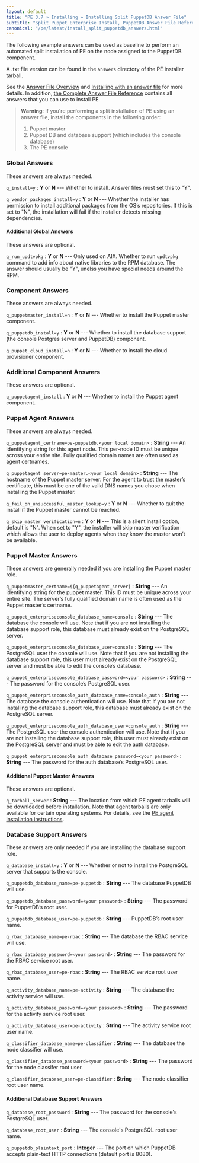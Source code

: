 ```yaml
---
layout: default
title: "PE 3.7 » Installing » Installing Split PuppetDB Answer File"
subtitle: "Split Puppet Enterprise Install, PuppetDB Answer File Reference"
canonical: "/pe/latest/install_split_puppetdb_answers.html"
---
```


The following example answers can be used as baseline to perform an automated split installation of PE on the node assigned to the PuppetDB component.

A .txt file version can be found in the `answers` directory of the PE installer tarball.

See the [Answer File Overview](./install_answer_file_reference.html) and [Installing with an answer file](./install_automated.html) for more details. In addition, [the Complete Answer File Reference](./install_complete_answer_file_reference.html) contains all answers that you can use to install PE.

>**Warning**: If you're performing a split installation of PE using an answer file, install the components in the following order:
>
> 1. Puppet master
> 2. Puppet DB and database support (which includes the console database)
> 3. The PE console

### Global Answers
These answers are always needed.

`q_install=y`
: **Y** or **N** --- Whether to install. Answer files must set this to "Y".

`q_vendor_packages_install=y`
: **Y** or **N** --- Whether the installer has permission to install additional packages from the OS’s repositories. If this is set to "N", the installation will fail if the installer detects missing dependencies.

#### Additional Global Answers

These answers are optional.

`q_run_updtvpkg`
: **Y** or **N** --- Only used on AIX. Whether to run `updtvpkg` command to add info about native libraries to the RPM database. The answer should usually be "Y", unelss you have special needs around the RPM.

### Component Answers
These answers are always needed.

`q_puppetmaster_install=n`
: **Y** or **N** --- Whether to install the Puppet master component.

`q_puppetdb_install=y`
: **Y** or **N** --- Whether to install the database support (the console Postgres server and PuppetDB) component.

`q_puppet_cloud_install=n`
: **Y** or **N** --- Whether to install the cloud provisioner component.

### Additional Component Answers

These answers are optional.

`q_puppetagent_install`
: **Y** or **N** --- Whether to install the Puppet agent component.

### Puppet Agent Answers
These answers are always needed.

`q_puppetagent_certname=pe-puppetdb.<your local domain>`
: **String** --- An identifying string for this agent node. This per-node ID must be unique across your entire site. Fully qualified domain names are often used as agent certnames.

`q_puppetagent_server=pe-master.<your local domain>`
: **String** --- The hostname of the Puppet master server. For the agent to trust the master’s certificate, this must be one of the valid DNS names you chose when installing the Puppet master.

`q_fail_on_unsuccessful_master_lookup=y`
: **Y** or **N** --- Whether to quit the install if the Puppet master cannot be reached.

`q_skip_master_verification=n`
: **Y** or **N** --- This is a silent install option, default is "N". When set to "Y", the installer will skip master verification which allows the user to deploy agents when they know the master won’t be available.

### Puppet Master Answers
These answers are generally needed if you are installing the Puppet master role.

`q_puppetmaster_certname=${q_puppetagent_server}`
: **String** --- An identifying string for the puppet master. This ID must be unique across your entire site. The server’s fully qualified domain name is often used as the Puppet master’s certname.

`q_puppet_enterpriseconsole_database_name=console`
: **String** --- The database the console will use. Note that if you are not installing the database support role, this database must already exist on the PostgreSQL server.

`q_puppet_enterpriseconsole_database_user=console`
: **String** --- The PostgreSQL user the console will use. Note that if you are not installing the database support role, this user must already exist on the PostgreSQL server and must be able to edit the console’s database.

`q_puppet_enterpriseconsole_database_password=<your password>`
: **String** --- The password for the console’s PostgreSQL user.

`q_puppet_enterpriseconsole_auth_database_name=console_auth`
: **String** --- The database the console authentication will use. Note that if you are not installing the database support role, this database must already exist on the PostgreSQL server.

`q_puppet_enterpriseconsole_auth_database_user=console_auth`
: **String** --- The PostgreSQL user the console authentication will use. Note that if you are not installing the database support role, this user must already exist on the PostgreSQL server and must be able to edit the auth database.

`q_puppet_enterpriseconsole_auth_database_password=<your password>`
: **String** --- The password for the auth database’s PostgreSQL user.

#### Additional Puppet Master Answers

These answers are optional.

`q_tarball_server`
: **String** --- The location from which PE agent tarballs will be downloaded before installation. Note that agent tarballs are only available for certain operating systems. For details, see the [PE agent installation instructions](./install_agents.html).

### Database Support Answers
These answers are only needed if you are installing the database support role.

`q_database_install=y`
: **Y** or **N** --- Whether or not to install the PostgreSQL server that supports the console.

`q_puppetdb_database_name=pe-puppetdb`
: **String** --- The database PuppetDB will use.

`q_puppetdb_database_password=<your password>`
: **String** --- The password for PuppetDB’s root user.

`q_puppetdb_database_user=pe-puppetdb`
: **String** --- PuppetDB’s root user name.

`q_rbac_database_name=pe-rbac`
: **String** --- The database the RBAC service will use.

`q_rbac_database_password=<your password>`
: **String** --- The password for the RBAC service root user.

`q_rbac_database_user=pe-rbac`
: **String** --- The RBAC service root user name.

`q_activity_database_name=pe-activity`
: **String** --- The database the activity service will use.

`q_activity_database_password=<your password>`
: **String** --- The password for the activity service root user.

`q_activity_database_user=pe-activity`
: **String** --- The activity service root user name.

`q_classifier_database_name=pe-classifier`
: **String** --- The database the node classifier will use.

`q_classifier_database_password=<your password>`
: **String** --- The password for the node classifer root user.

`q_classifier_database_user=pe-classifier`
: **String** --- The node classifier root user name.

#### Additional Database Support Answers

`q_database_root_password`
: **String** --- The password for the console's PostgreSQL user.

`q_database_root_user`
: **String** --- The console's PostgreSQL root user name.

`q_puppetdb_plaintext_port`
: **Integer** --- The port on which PuppetDB accepts plain-text HTTP connections (default port is 8080).
